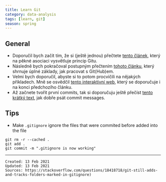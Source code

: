 ```yaml
---
title: Learn Git
category: data-analysis
tags: [learn, git]
season: spring
---
```


## General
*   Doporučil bych začít tím, že si (ještě jednou) přečtete [tento článek](https://pixelpioneers.co/blog/2017/git-basics-explained-by-designing-a-new-car), který na pěkné asociaci vysvětluje princip Gitu.
*   Následně bych pokračoval postupným přečtením [tohoto článku](https://product.hubspot.com/blog/git-and-github-tutorial-for-beginners), který shrnuje úplné základy, jak pracovat s Git(Hub)em.
*   Velmi bych doporučil, abyste si to potom procvičili na nějakých příkladech. Mně se osvědčil [tento interaktivní web](https://learngitbranching.js.org/), který se doporučuje i na konci předchozího článku.
*   Až začnete tvořit první commits, tak si doporučuju ještě přečíst [tento krátký text](https://juffalow.com/other/write-good-git-commit-message), jak dobře psát commit messages.

## Tips
* Make `.gitignore` ignore the files that were commited before added into the file

```
git rm -r --cached .
git add .
git commit -m ".gitignore is now working"
```

 
---
 
    Created: 13 Feb 2021
    Updated: 13 Feb 2021
	Sources: https://stackoverflow.com/questions/18418718/git-still-adds-and-tracks-folders-marked-in-gitignore)